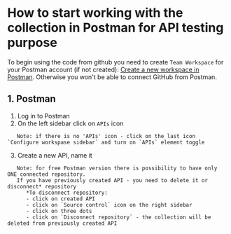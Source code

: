 # How to start working with the collection in Postman for API testing purpose  

To begin using the code from github you need to create `Team Workspace` for your Postman account (if not created): [Create a new workspace in Postman](https://learning.postman.com/docs/collaborating-in-postman/using-workspaces/creating-workspaces/#create-a-new-workspace).
Otherwise you won't be able to connect GitHub from Postman.

## 1. Postman

1. Log in to Postman
2. On the left sidebar click on `APIs` icon
```
   Note: if there is no 'APIs' icon - click on the last icon `Configure workspase sidebar` and turn on `APIs` element toggle
```
3. Create a new API, name it
```
   Note: for free Postman version there is possibility to have only ONE connected repository.
   If you have previously created API - you need to delete it or disconnect* repository
      *To disconnect repository:
      - click on created API
      - click on `Source control` icon on the right sidebar
      - click on three dots
      - click on `Disconnect repository` - the collection will be deleted from previously created API
```

